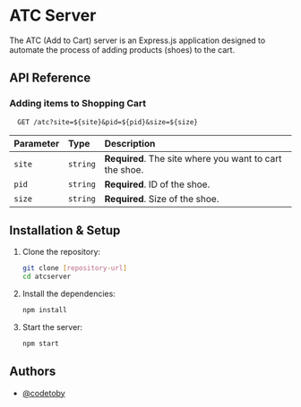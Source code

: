 # ATC Server

The ATC (Add to Cart) server is an Express.js application designed to automate the process of adding products (shoes) to the cart.

## API Reference

### Adding items to Shopping Cart

```http
  GET /atc?site=${site}&pid=${pid}&size=${size}
```

| Parameter | Type     | Description                |
| :-------- | :------- | :------------------------- |
| `site`    | `string` | **Required**. The site where you want to cart the shoe. |
| `pid`     | `string` | **Required**. ID of the shoe. |
| `size`    | `string` | **Required**. Size of the shoe. |

## Installation & Setup

1. Clone the repository:
   ```bash
   git clone [repository-url]
   cd atcserver
   ```

2. Install the dependencies:
   ```bash
   npm install
   ```

3. Start the server:
   ```bash
   npm start
   ```

## Authors

- [@codetoby](https://www.github.com/codetoby)

